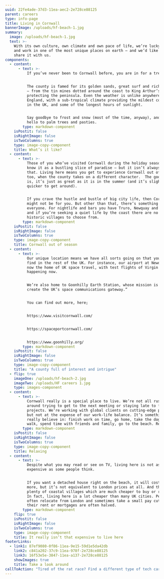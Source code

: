 ```yaml
---
uuid: 22fe4ade-37d3-11ea-aec2-2e728ce88125
parent: careers
type: info-page
title: Living in Cornwall
bannerImage: /uploads/hf-beach-1.jpg
summary:
  image: /uploads/hf-beach-1.jpg
  text: >-
    With its own culture, own climate and own pace of life, we’re lucky to live
    and work in one of the most unique places on earth – and we’d like you to
    share it with us.
components:
  - content:
      - text: >-
          If you’ve never been to Cornwall before, you are in for a treat. 


          The county is famed for its golden sands, great surf and rich history
          – from the tin mines dotted around the coast to King Arthur’s castle
          protecting the peninsula. Even the weather is unlike anywhere else in
          England, with a sub-tropical climate providing the mildest conditions
          in the UK, and some of the longest hours of sunlight.


          Say goodbye to frost and snow (most of the time, anyway), and say
          hello to palm trees and pasties.
        type: markdown-component
    isPostit: false
    isRightImage: false
    isTwoColumns: true
    type: image-copy-component
    title: What’s it like?
  - content:
      - text: >-
          Those of you who’ve visited Cornwall during the holiday season will
          know it as a bustling slice of paradise – but it isn’t always like
          that. Living here means you get to experience Cornwall out of season,
          too, when the county takes on a different character.  The good news
          is, it’s just as great as it is in the summer (and it’s slightly
          quicker to get around). 


          If you crave the hustle and bustle of big city life, then Cornwall
          might not be for you. But other than that, there’s something for
          everyone. For nightlife and bars you have Truro, Newquay and Falmouth,
          and if you’re seeking a quiet life by the coast there are no end of
          historic villages to choose from.
        type: markdown-component
    isPostit: false
    isRightImage: false
    isTwoColumns: true
    type: image-copy-component
    title: Cornwall out of season
  - content:
      - text: >-
          Our unique location means we have all sorts going on that you won’t
          find in the rest of the UK. For instance, our airport at Newquay is
          now the home of UK space travel, with test flights of Virgin Orbit
          happening now. 


          We’re also home to Goonhilly Earth Station, whose mission is "to
          create the UK’s space communications gateway.”


          You can find out more, here;


          https://www.visitcornwall.com/


          https://spaceportcornwall.com/


          https://www.goonhilly.org/
        type: markdown-component
    isPostit: false
    isRightImage: false
    isTwoColumns: true
    type: image-copy-component
    title: "A county full of interest and intrigue"
  - flip: true
    imageOne: /uploads/hf-beach-2.jpg
    imageTwo: /uploads/HF careers 1.jpg
    type: images-component
  - content:
      - text: >-
          Cornwall really is a special place to live. We’re not all rushing
          around trying to get to the next meeting or staying late to finish
          projects. We’re working with global clients on cutting-edge projects,
          but not at the expense of our work-life balance. It’s something we
          really believe in: finish work on time, go home, take the dog for a
          walk, spend time with friends and family, go to the beach. Relax!
        type: markdown-component
    isPostit: false
    isRightImage: false
    isTwoColumns: true
    type: image-copy-component
    title: Relaxing
  - content:
      - text: >-
          Despite what you may read or see on TV, living here is not as
          expensive as some people think.


          If you want a detached house right on the beach, it will cost you
          more, but it’s not equivalent to London prices at all. And there are
          plenty of coastal villages which are much cheaper to buy or rent in.
          In fact, living here is a lot cheaper than many UK cities. People
          often relocate from London and sometimes take a small pay cut, but
          their rent or mortgages are often halved.
        type: markdown-component
    flip: true
    isPostit: false
    isRightImage: false
    isTwoColumns: true
    type: image-copy-component
    title: It really isn’t that expensive to live here
footerLinks:
  - link1: 87ef9080-0f86-11ea-9e15-59d1e5da42db
    link2: c841a202-37c9-11ea-978f-2e728ce88125
    link3: 16f53e5e-3847-11ea-a137-2e728ce88125
    showImages: true
    title: Take a look around
callToAction: "Tired of the rat race? Find a different type of tech career with us"
---
```

